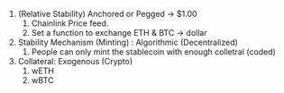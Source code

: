 1. (Relative Stability) Anchored or Pegged -> $1.00
   1. Chainlink Price feed.
   2. Set a function to exchange ETH & BTC -> dollar
2. Stability Mechanism (Minting) : Algorithmic (Decentralized)
   1. People can only mint the stablecoin with enough colletral (coded)
3. Collateral: Exogenous (Crypto)
   1. wETH
   2. wBTC